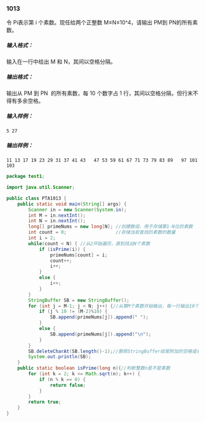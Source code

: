 ### 1013  

令 Pi表示第 i 个素数。现任给两个正整数 M≤N≤10^4，请输出 PM到 PN的所有素数。  
##### 输入格式：  
输入在一行中给出 M 和 N，其间以空格分隔。  
##### 输出格式：  
输出从 P​M 到 PN
​​ 的所有素数，每 10 个数字占 1 行，其间以空格分隔，但行末不得有多余空格。  
##### 输入样例：  
`5 27`  
##### 输出样例：  
`11 13 17 19 23 29 31 37 41 43  
47 53 59 61 67 71 73 79 83 89  
97 101 103`  

```java
package test1;

import java.util.Scanner;

public class PTA1013 {
    public static void main(String[] args) {
        Scanner in = new Scanner(System.in);
        int M = in.nextInt();
        int N = in.nextInt();
        long[] primeNums = new long[N];	//创建数组，用于存储第1-N位的素数
        int count = 0;					//存储当前查找的素数的数量
        int i = 2;
        while(count < N) { //从2开始遍历，直到找出N个素数
            if (isPrime(i)) {
                primeNums[count] = i;
                count++;
                i++;
            }
            else {
                i++;
            }
        }
        StringBuffer SB = new StringBuffer();
        for (int j = M-1; j < N; j++) {//从第M个素数开始输出，每一行输出10个
            if (j % 10 != (M-2)%10) {
                SB.append(primeNums[j]).append(" ");
            }
            else {
                SB.append(primeNums[j]).append("\n");
            }
        }
        SB.deleteCharAt(SB.length()-1);//删除StringBuffer结尾附加的空格或者换行符
        System.out.println(SB);
    }
    public static boolean isPrime(long n){//判断整数n是不是素数
        for (int k = 2; k <= Math.sqrt(n); k++) {
            if (n % k == 0) {
                return false;
            }
        }
        return true;
    }
}
```
